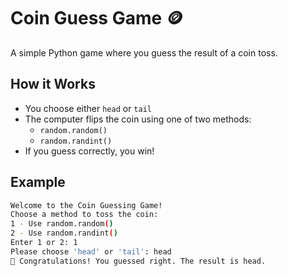 # Coin Guess Game 🪙

A simple Python game where you guess the result of a coin toss.

## How it Works

- You choose either `head` or `tail`
- The computer flips the coin using one of two methods:
  - `random.random()`
  - `random.randint()`
- If you guess correctly, you win!

## Example

```bash
Welcome to the Coin Guessing Game!
Choose a method to toss the coin:
1 - Use random.random()
2 - Use random.randint()
Enter 1 or 2: 1
Please choose 'head' or 'tail': head
🎉 Congratulations! You guessed right. The result is head.
